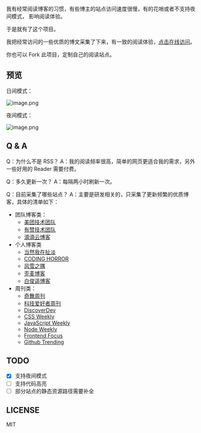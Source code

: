 我有经常阅读博客的习惯，有些博主的站点访问速度很慢，有的花哨或者不支持夜间模式， 影响阅读体验。

于是就有了这个项目。

我把经常访问的一些优质的博文采集了下来，有一致的阅读体验，[点击在线访问](http://hub.util.city)。

你也可以 Fork 此项目，定制自己的阅读站点。

## 预览

日间模式：

![image.png](https://poppython.oss-cn-beijing.aliyuncs.com/kis/ce8c91ee-cbc0-4c4c-87dd-01b2292f24c1.png)


夜间模式：

![image.png](https://poppython.oss-cn-beijing.aliyuncs.com/kis/536e260d-4703-4770-b719-9444fd9f6850.png)

## Q & A
Q：为什么不是 RSS？
A：我的阅读频率很高，简单的网页更适合我的需求，另外一些好用的 Reader 需要付费。

Q：多久更新一次？
A：每隔两小时刷新一次。

Q：目前采集了哪些站点？
A：主要是研发相关的，只采集了更新频繁的优质博客，具体的清单如下：
+ 团队博客类：
    + [美团技术团队](https://tech.meituan.com/)
    + [有赞技术团队](https://tech.youzan.com/)
    + [滴滴云博客](https://blog.didiyun.com/)
+ 个人博客类
    + [当然我在扯淡](http://www.yinwang.org/)
    + [CODING HORROR](https://blog.codinghorror.com/)
    + [风雪之隅](https://www.laruence.com/)
    + [歪麦博客](https://www.awaimai.com/)
    + [白俊遥博客](https://baijunyao.com/)
+ 周刊类：
    + [奇舞周刊](https://weekly.75.team/)
    + [科技爱好者周刊](http://www.ruanyifeng.com/blog/weekly/)
    + [DiscoverDev](https://www.discoverdev.io/archive)
    + [CSS Weekly](https://css-weekly.com/archives/)
    + [JavaScript Weekly](https://javascriptweekly.com/issues)
    + [Node Weekly](https://nodeweekly.com/issues)
    + [Frontend Focus](https://frontendfoc.us/issues)
    + [Github Trending](http://util.city/tool/trending.html)

## TODO
+ [x] 支持夜间模式
+ [ ] 支持代码高亮
+ [ ] 部分站点的静态资源路径需要补全

## LICENSE
MIT

